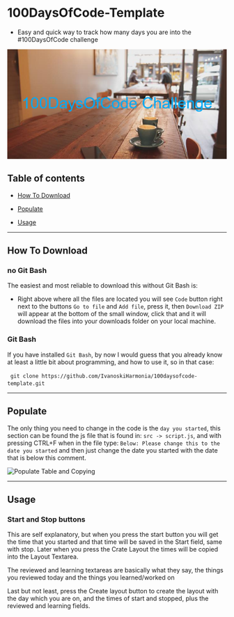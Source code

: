 # 100DaysOfCode-Template

  

- Easy and quick way to track how many days you are into the #100DaysOfCode challenge

  
  

![Copy By Click](https://github.com/ivanoskiHarmonia/100DaysOfCode-Template/blob/main/src/images/100DaysOfCode_Challenge.png?raw=true)

  
  

## Table of contents

  

* [How To Download](#how-to-download)

  

* [Populate](#populate)

  

* [Usage](#usage)

  

---

  

## How To Download

  
  

### no Git Bash

  
  

The easiest and most reliable to download this without Git Bash is:

  

- Right above where all the files are located you will see ```Code``` button right next to the buttons ```Go to file``` and ```Add file```, press it, then ```Download ZIP``` will appear at the bottom of the small window, click that and it will download the files into your downloads folder on your local machine.
  
 
 

### Git Bash

  
  

If you have installed ```Git Bash```, by now I would guess that you already know at least a little bit about programming, and how to use it, so in that case:


``` git clone https://github.com/IvanoskiHarmonia/100daysofcode-template.git```


---

  

## Populate

  

The only thing you need to change in the code is the ```day you started```, this section can be found the js file that is found in: ```src -> script.js```, and with pressing CTRL+F when in the file type: ```Below: Please change this to the date you started``` and then just change the date you started with the date that is below this comment.

  

![Populate Table and Copying](https://github.com/ivanoskiHarmonia/100daysofcode-template/blob/main/src/images/100DaysOfCode_code_change.png?raw=true)

  

---

  

## Usage

  

### Start and Stop buttons


This are self explanatory, but when you press the start button you will get the time that you started and that time will be saved in the Start field, same with stop. Later when you press the Crate Layout the times will be copied into the Layout Textarea.


The reviewed and learning textareas are basically what they say, the things you reviewed today and the things you learned/worked on


Last but not least, press the Create layout button to create the layout with the day which you are on, and the times of start and stopped, plus the reviewed and learning fields.

